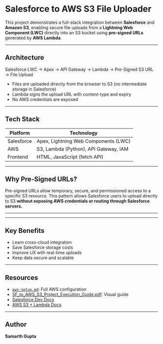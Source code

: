 # Salesforce to AWS S3 File Uploader

This project demonstrates a full-stack integration between **Salesforce** and **Amazon S3**, enabling secure file uploads from a **Lightning Web Component (LWC)** directly into an S3 bucket using **pre-signed URLs** generated by **AWS Lambda**.

---

## Architecture
Salesforce LWC → Apex → API Gateway → Lambda → Pre-Signed S3 URL → File Upload



-  Files are uploaded directly from the browser to S3 (no intermediate storage in Salesforce)
-  Lambda signs the upload URL with content-type and expiry
-  No AWS credentials are exposed

---

## Tech Stack

| Platform     | Technology                           |
|--------------|---------------------------------------|
| Salesforce   | Apex, Lightning Web Components (LWC) |
| AWS          | S3, Lambda (Python), API Gateway, IAM|
| Frontend     | HTML, JavaScript (fetch API)         |

---

## Why Pre-Signed URLs?

Pre-signed URLs allow temporary, secure, and permissioned access to a specific S3 resource. This pattern allows Salesforce users to upload directly to S3 **without exposing AWS credentials or routing through Salesforce servers.**

---
---

## Key Benefits

-  Learn cross-cloud integration
-  Save Salesforce storage costs
-  Improve UX with real-time uploads
-  Keep data secure and scalable

---

##  Resources

- [`aws-setup.md`](aws-setup.md): Full AWS configuration
- [SF_to_AWS_S3_Project_Execution_Guide.pdf](https://github.com/samarthg55/salesforce-aws-s3-file-uploader/blob/main/Salesforce_AWS_S3_Uploader_Guide.pdf): Visual guide
- [Salesforce Dev Docs](https://developer.salesforce.com/)
- [AWS S3 + Lambda Docs](https://docs.aws.amazon.com/)

---

## Author
**Samarth Gupta**  
